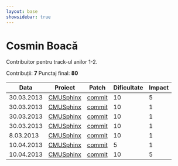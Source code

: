 ```yaml
---
layout: base
showsidebar: true
---
```


# Cosmin Boacă

Contribuitor pentru track-ul anilor 1-2.

Contribuții: **7**
Punctaj final: **80**

|Data |Proiect | Patch |Dificultate|Impact|
|-----|--------|-------|-----------|------|
|30.03.2013|[CMUSphinx][sphinx]|[commit](http://sourceforge.net/p/cmusphinx/code/11730/)|10|5|
|30.03.2013|[CMUSphinx][sphinx]|[commit](http://sourceforge.net/p/cmusphinx/code/11729/)|10|1|
|30.03.2013|[CMUSphinx][sphinx]|[commit](http://sourceforge.net/p/cmusphinx/code/11728/)|10|1|
|30.03.2013|[CMUSphinx][sphinx]|[commit](http://sourceforge.net/p/cmusphinx/code/11725/)|10|1|
| 8.03.2013|[CMUSphinx][sphinx]|[commit](http://sourceforge.net/p/cmusphinx/code/11739/)|10|1|
|10.04.2013|[CMUSphinx][sphinx]|[commit](http://sourceforge.net/p/cmusphinx/code/11743/)|5|1|
|10.04.2013|[CMUSphinx][sphinx]|[commit](http://sourceforge.net/p/cmusphinx/code/11742/)|10|5|

[sphinx]: http://cmusphinx.sourceforge.net/ "CMUSphinx"
